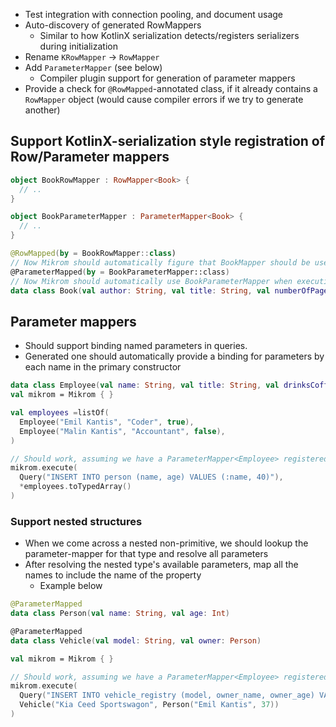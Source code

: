 - Test integration with connection pooling, and document usage
- Auto-discovery of generated RowMappers
  - Similar to how KotlinX serialization detects/registers serializers during initialization
- Rename `KRowMapper` -> `RowMapper`
- Add `ParameterMapper` (see below)
  - Compiler plugin support for generation of parameter mappers
- Provide a check for `@RowMapped`-annotated class, if it already contains a `RowMapper` object (would cause compiler errors if we try to generate another)

## Support KotlinX-serialization style registration of Row/Parameter mappers
```kotlin
object BookRowMapper : RowMapper<Book> {
  // ..
}

object BookParameterMapper : ParameterMapper<Book> {
  // ..
}

@RowMapped(by = BookRowMapper::class)
// Now Mikrom should automatically figure that BookMapper should be used when dealing with queries returning Book
@ParameterMapped(by = BookParameterMapper::class)
// Now Mikrom should automatically use BookParameterMapper when executing queries with Book-parameters.
data class Book(val author: String, val title: String, val numberOfPages: Int)

```


## Parameter mappers
- Should support binding named parameters in queries.
- Generated one should automatically provide a binding for parameters by each name in the primary constructor

```kotlin
data class Employee(val name: String, val title: String, val drinksCoffee: Boolean)
val mikrom = Mikrom { }

val employees =listOf(
  Employee("Emil Kantis", "Coder", true),
  Employee("Malin Kantis", "Accountant", false),
)

// Should work, assuming we have a ParameterMapper<Employee> registered somehow.
mikrom.execute(
  Query("INSERT INTO person (name, age) VALUES (:name, 40)"),
  *employees.toTypedArray()
)
```

### Support nested structures
- When we come across a nested non-primitive, we should lookup the parameter-mapper for that type and resolve all parameters
- After resolving the nested type's available parameters, map all the names to include the name of the property
  - Example below

```kotlin
@ParameterMapped
data class Person(val name: String, val age: Int)

@ParameterMapped
data class Vehicle(val model: String, val owner: Person)

val mikrom = Mikrom { }

// Should work, assuming we have a ParameterMapper<Employee> registered somehow.
mikrom.execute(
  Query("INSERT INTO vehicle_registry (model, owner_name, owner_age) VALUES (:model, :ownerName, :ownerAge)"),
  Vehicle("Kia Ceed Sportswagon", Person("Emil Kantis", 37))
)
```
